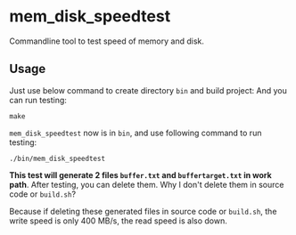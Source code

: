# mem_disk_speedtest
Commandline tool to test speed of memory and disk.

## Usage
Just use below command to create directory `bin` and build project:
And you can run testing:

```
make
```

`mem_disk_speedtest` now is in `bin`, and use following command to run testing:

```
./bin/mem_disk_speedtest
```

**This test will generate 2 files `buffer.txt` and `buffertarget.txt` in work path**. After testing, you can delete them. Why I don't delete them in source code or `build.sh`?

Because if deleting these generated files in source code or `build.sh`, the write speed is only 400 MB/s, the read speed is also down.
